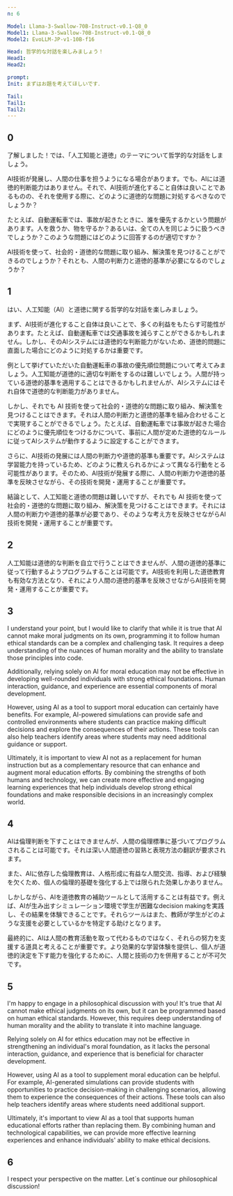 ```yaml
---
n: 6

Model: Llama-3-Swallow-70B-Instruct-v0.1-Q8_0
Model1: Llama-3-Swallow-70B-Instruct-v0.1-Q8_0
Model2: EvoLLM-JP-v1-10B-f16

Head: 哲学的な対話を楽しみましょう！
Head1: 
Head2: 

prompt: 
Init: まずはお題を考えてほしいです．

Tail: 
Tail1: 
Tail2: 
---
```


## 0
了解しました！では、「人工知能と道徳」のテーマについて哲学的な対話をしましょう。

AI技術が発展し、人間の仕事を担うようになる場合があります。でも、AIには道徳的判断能力はありません。それで、AI技術が進化すること自体は良いことであるものの、それを使用する際に、どのように道徳的な問題に対処するべきなのでしょうか？

たとえば、自動運転車では、事故が起きたときに、誰を優先するかという問題があります。人を救うか、物を守るか？あるいは、全ての人を同じように扱うべきでしょうか？このような問題にはどのように回答するのが適切ですか？

AI技術を使って、社会的・道徳的な問題に取り組み、解決策を見つけることができるのでしょうか？それとも、人間の判断力と道徳的基準が必要になるのでしょうか？
## 1
はい、人工知能（AI）と道徳に関する哲学的な対話を楽しみましょう。

まず、AI技術が進化すること自体は良いことで、多くの利益をもたらす可能性があります。たとえば、自動運転車では交通事故を減らすことができるかもしれません。しかし、そのAIシステムには道徳的な判断能力がないため、道徳的問題に直面した場合にどのように対処するかは重要です。

例として挙げていただいた自動運転車の事故の優先順位問題について考えてみましょう。人工知能が道徳的に適切な判断をするのは難しいでしょう。人間が持っている道徳的基準を適用することはできるかもしれませんが、AIシステムにはそれ自体で道徳的な判断能力がありません。

しかし、それでも AI 技術を使って社会的・道徳的な問題に取り組み、解決策を見つけることはできます。それは人間の判断力と道徳的基準を組み合わせることで実現することができるでしょう。たとえば、自動運転車では事故が起きた場合にどのように優先順位をつけるかについて、事前に人間が定めた道徳的なルールに従ってAIシステムが動作するように設定することができます。

さらに、AI技術の発展には人間の判断力や道徳的基準も重要です。AIシステムは学習能力を持っているため、どのように教えられるかによって異なる行動をとる可能性があります。そのため、AI技術が発展する際に、人間の判断力や道徳的基準を反映させながら、その技術を開発・運用することが重要です。

結論として、人工知能と道徳の問題は難しいですが、それでも AI 技術を使って社会的・道徳的な問題に取り組み、解決策を見つけることはできます。それには人間の判断力や道徳的基準が必要であり、そのような考え方を反映させながらAI技術を開発・運用することが重要です。
## 2
 人工知能は道徳的な判断を自立で行うことはできませんが、人間の道徳的基準に従って行動するようプログラムすることは可能です。AI技術を利用した道徳教育も有効な方法となり、それにより人間の道徳的基準を反映させながらAI技術を開発・運用することが重要です。
## 3
I understand your point, but I would like to clarify that while it is true that AI cannot make moral judgments on its own, programming it to follow human ethical standards can be a complex and challenging task. It requires a deep understanding of the nuances of human morality and the ability to translate those principles into code.

Additionally, relying solely on AI for moral education may not be effective in developing well-rounded individuals with strong ethical foundations. Human interaction, guidance, and experience are essential components of moral development.

However, using AI as a tool to support moral education can certainly have benefits. For example, AI-powered simulations can provide safe and controlled environments where students can practice making difficult decisions and explore the consequences of their actions. These tools can also help teachers identify areas where students may need additional guidance or support.

Ultimately, it is important to view AI not as a replacement for human instruction but as a complementary resource that can enhance and augment moral education efforts. By combining the strengths of both humans and technology, we can create more effective and engaging learning experiences that help individuals develop strong ethical foundations and make responsible decisions in an increasingly complex world.
## 4
AIは倫理判断を下すことはできませんが、人間の倫理標準に基づいてプログラムされることは可能です。それは深い人間道徳の習熟と表現方法の翻訳が要求されます。

また、AIに依存した倫理教育は、人格形成に有益な人間交流、指導、および経験を欠くため、個人の倫理的基礎を強化する上では限られた効果しかありません。

しかしながら、AIを道徳教育の補助ツールとして活用することは有益です。例えば、AIが生み出すシミュレーション環境で学生が困難なdecision makingを実践し、その結果を体験できることです。それらツールはまた、教師が学生がどのような支援を必要としているかを特定する助けとなります。

最終的に、AIは人間の教育活動を取って代わるものではなく、それらの努力を支援する道具と考えることが重要です。より効果的な学習体験を提供し、個人が道徳的決定を下す能力を強化するために、人間と技術の力を併用することが不可欠です。
## 5
I'm happy to engage in a philosophical discussion with you! It's true that AI cannot make ethical judgments on its own, but it can be programmed based on human ethical standards. However, this requires deep understanding of human morality and the ability to translate it into machine language.

Relying solely on AI for ethics education may not be effective in strengthening an individual's moral foundation, as it lacks the personal interaction, guidance, and experience that is beneficial for character development.

However, using AI as a tool to supplement moral education can be helpful. For example, AI-generated simulations can provide students with opportunities to practice decision-making in challenging scenarios, allowing them to experience the consequences of their actions. These tools can also help teachers identify areas where students need additional support.

Ultimately, it's important to view AI as a tool that supports human educational efforts rather than replacing them. By combining human and technological capabilities, we can provide more effective learning experiences and enhance individuals' ability to make ethical decisions.
## 6
I respect your perspective on the matter. Let`s continue our philosophical discussion!
